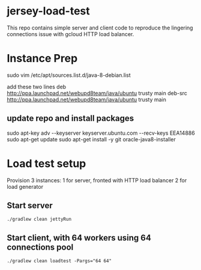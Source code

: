 # jersey-load-test
This repo contains simple server and client code to reproduce the lingering connections issue with gcloud HTTP load balancer.

# Instance Prep
sudo vim /etc/apt/sources.list.d/java-8-debian.list

add these two lines
    deb http://ppa.launchpad.net/webupd8team/java/ubuntu trusty main
    deb-src http://ppa.launchpad.net/webupd8team/java/ubuntu trusty main

## update repo and install packages
sudo apt-key adv --keyserver keyserver.ubuntu.com --recv-keys EEA14886
sudo apt-get update
sudo apt-get install -y git oracle-java8-installer

# Load test setup
Provision 3 instances:
    1 for server, fronted with HTTP load balancer
    2 for load generator

## Start server
    ./gradlew clean jettyRun

## Start client, with 64 workers using 64 connections pool
    ./gradlew clean loadtest -Pargs="64 64"
